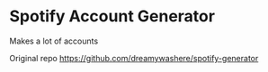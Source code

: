 # Spotify Account Generator

Makes a lot of accounts

Original repo https://github.com/dreamywashere/spotify-generator

